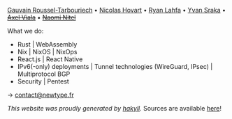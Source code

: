 [Gauvain Roussel-Tarbouriech](https://code.govanify.com/) •
[Nicolas Hovart](https://github.com/NicolasHov) •
[Ryan Lahfa](https://github.com/RaitoBezarius) •
[Yvan Sraka](https://github.com/yvan-sraka) •
~~[Axel Viala](https://github.com/darnuria)~~ •
~~[Naomi Nitel](https://github.com/naominitel)~~

What we do:

-   Rust \| WebAssembly
-   Nix \| NixOS \| NixOps
-   React.js \| React Native
-   IPv6(-only) deployments \| Tunnel technologies (WireGuard, IPsec) \|
    Multiprotocol BGP
-   Security \| Pentest

-\> <contact@newtype.fr>

*This website was proudly generated by
[hakyll](https://jaspervdj.be/hakyll).* Sources are available
[here](https://git.newtype.fr/newtype/website)!
